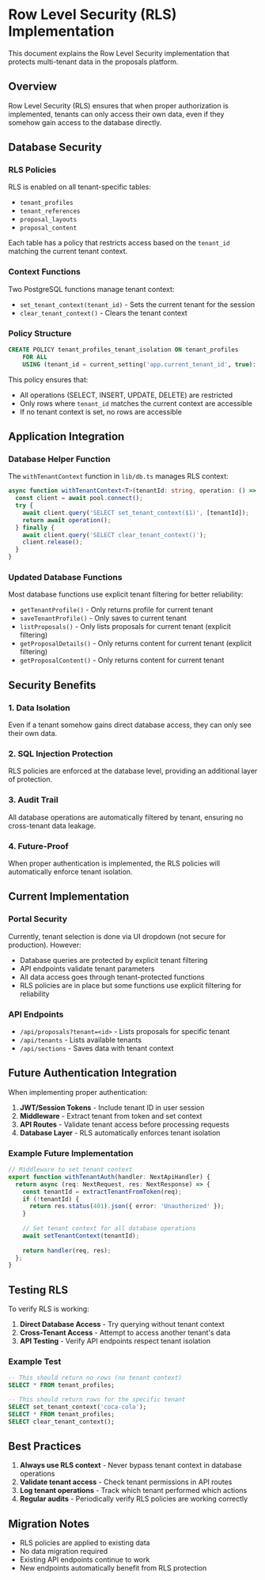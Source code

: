 # Row Level Security (RLS) Implementation

This document explains the Row Level Security implementation that protects multi-tenant data in the proposals platform.

## Overview

Row Level Security (RLS) ensures that when proper authorization is implemented, tenants can only access their own data, even if they somehow gain access to the database directly.

## Database Security

### RLS Policies

RLS is enabled on all tenant-specific tables:

- `tenant_profiles`
- `tenant_references` 
- `proposal_layouts`
- `proposal_content`

Each table has a policy that restricts access based on the `tenant_id` matching the current tenant context.

### Context Functions

Two PostgreSQL functions manage tenant context:

- `set_tenant_context(tenant_id)` - Sets the current tenant for the session
- `clear_tenant_context()` - Clears the tenant context

### Policy Structure

```sql
CREATE POLICY tenant_profiles_tenant_isolation ON tenant_profiles
    FOR ALL
    USING (tenant_id = current_setting('app.current_tenant_id', true)::text);
```

This policy ensures that:
- All operations (SELECT, INSERT, UPDATE, DELETE) are restricted
- Only rows where `tenant_id` matches the current context are accessible
- If no tenant context is set, no rows are accessible

## Application Integration

### Database Helper Function

The `withTenantContext` function in `lib/db.ts` manages RLS context:

```typescript
async function withTenantContext<T>(tenantId: string, operation: () => Promise<T>): Promise<T> {
  const client = await pool.connect();
  try {
    await client.query('SELECT set_tenant_context($1)', [tenantId]);
    return await operation();
  } finally {
    await client.query('SELECT clear_tenant_context()');
    client.release();
  }
}
```

### Updated Database Functions

Most database functions use explicit tenant filtering for better reliability:

- `getTenantProfile()` - Only returns profile for current tenant
- `saveTenantProfile()` - Only saves to current tenant
- `listProposals()` - Only lists proposals for current tenant (explicit filtering)
- `getProposalDetails()` - Only returns content for current tenant (explicit filtering)
- `getProposalContent()` - Only returns content for current tenant

## Security Benefits

### 1. Data Isolation

Even if a tenant somehow gains direct database access, they can only see their own data.

### 2. SQL Injection Protection

RLS policies are enforced at the database level, providing an additional layer of protection.

### 3. Audit Trail

All database operations are automatically filtered by tenant, ensuring no cross-tenant data leakage.

### 4. Future-Proof

When proper authentication is implemented, the RLS policies will automatically enforce tenant isolation.

## Current Implementation

### Portal Security

Currently, tenant selection is done via UI dropdown (not secure for production). However:

- Database queries are protected by explicit tenant filtering
- API endpoints validate tenant parameters
- All data access goes through tenant-protected functions
- RLS policies are in place but some functions use explicit filtering for reliability

### API Endpoints

- `/api/proposals?tenant=<id>` - Lists proposals for specific tenant
- `/api/tenants` - Lists available tenants
- `/api/sections` - Saves data with tenant context

## Future Authentication Integration

When implementing proper authentication:

1. **JWT/Session Tokens** - Include tenant ID in user session
2. **Middleware** - Extract tenant from token and set context
3. **API Routes** - Validate tenant access before processing requests
4. **Database Layer** - RLS automatically enforces tenant isolation

### Example Future Implementation

```typescript
// Middleware to set tenant context
export function withTenantAuth(handler: NextApiHandler) {
  return async (req: NextRequest, res: NextResponse) => {
    const tenantId = extractTenantFromToken(req);
    if (!tenantId) {
      return res.status(401).json({ error: 'Unauthorized' });
    }
    
    // Set tenant context for all database operations
    await setTenantContext(tenantId);
    
    return handler(req, res);
  };
}
```

## Testing RLS

To verify RLS is working:

1. **Direct Database Access** - Try querying without tenant context
2. **Cross-Tenant Access** - Attempt to access another tenant's data
3. **API Testing** - Verify API endpoints respect tenant isolation

### Example Test

```sql
-- This should return no rows (no tenant context)
SELECT * FROM tenant_profiles;

-- This should return rows for the specific tenant
SELECT set_tenant_context('coca-cola');
SELECT * FROM tenant_profiles;
SELECT clear_tenant_context();
```

## Best Practices

1. **Always use RLS context** - Never bypass tenant context in database operations
2. **Validate tenant access** - Check tenant permissions in API routes
3. **Log tenant operations** - Track which tenant performed which actions
4. **Regular audits** - Periodically verify RLS policies are working correctly

## Migration Notes

- RLS policies are applied to existing data
- No data migration required
- Existing API endpoints continue to work
- New endpoints automatically benefit from RLS protection
